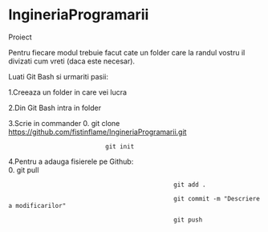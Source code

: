 # IngineriaProgramarii
Proiect

Pentru fiecare modul trebuie facut cate un folder care la randul vostru il divizati cum  vreti (daca este necesar).

Luati Git Bash si urmariti pasii:


1.Creeaza un folder in care vei lucra

2.Din Git Bash intra in folder

3.Scrie in commander
0.                             git clone https://github.com/fistinflame/IngineriaProgramarii.git

                               git init

4.Pentru a adauga fisierele pe Github:            
0.                                                git pull

                                                  git add .
                                                  
                                                  git commit -m "Descriere a modificarilor"
                                                  
                                                  git push
